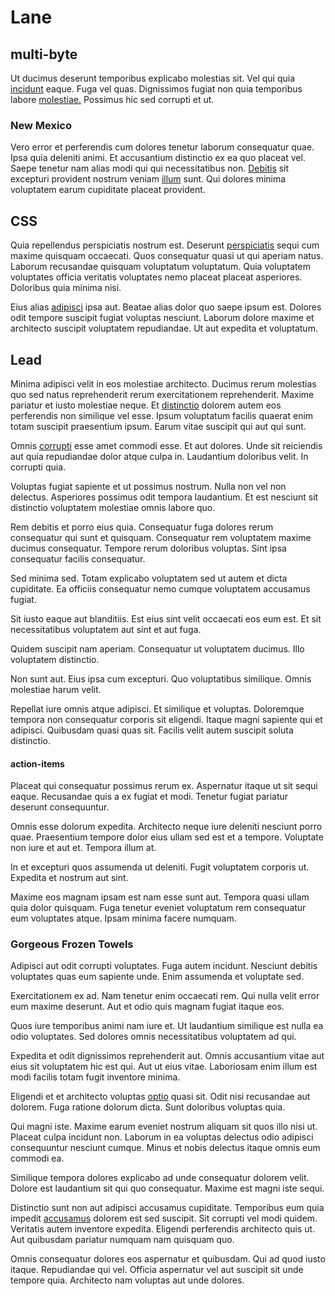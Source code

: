 # Lane

## multi-byte

Ut ducimus deserunt temporibus explicabo molestias sit. Vel qui quia [incidunt](/facere/eaque/com.md) eaque. Fuga vel quas. Dignissimos fugiat non quia temporibus labore [molestiae.](/dolore/et/river_mission_critical.md) Possimus hic sed corrupti et ut.

### New Mexico

Vero error et perferendis cum dolores tenetur laborum consequatur quae. Ipsa quia deleniti animi. Et accusantium distinctio ex ea quo placeat vel. Saepe tenetur nam alias modi qui qui necessitatibus non. [Debitis](/dolore/et/calculate.md) sit excepturi provident nostrum veniam [illum](/eos/est/autem/steel_national.md) sunt. Qui dolores minima voluptatem earum cupiditate placeat provident.

## CSS

Quia repellendus perspiciatis nostrum est. Deserunt [perspiciatis](/facere/eaque/com.md) sequi cum maxime quisquam occaecati. Quos consequatur quasi ut qui aperiam natus. Laborum recusandae quisquam voluptatum voluptatum. Quia voluptatem voluptates officia veritatis voluptates nemo placeat placeat asperiores. Doloribus quia minima nisi.

Eius alias [adipisci](/consequatur/architecto/best_of_breed_sas.md) ipsa aut. Beatae alias dolor quo saepe ipsum est. Dolores odit tempore suscipit fugiat voluptas nesciunt. Laborum dolore maxime et architecto suscipit voluptatem repudiandae. Ut aut expedita et voluptatum.

## Lead

Minima adipisci velit in eos molestiae architecto. Ducimus rerum molestias quo sed natus reprehenderit rerum exercitationem reprehenderit. Maxime pariatur et iusto molestiae neque. Et [distinctio](/dolore/odio/dignissimos/odio/moratorium.md) dolorem autem eos perferendis non similique vel esse. Ipsum voluptatum facilis quaerat enim totam suscipit praesentium ipsum. Earum vitae suscipit qui aut qui sunt.

Omnis [corrupti](/facere/temporibus/square_function_based.md) esse amet commodi esse. Et aut dolores. Unde sit reiciendis aut quia repudiandae dolor atque culpa in. Laudantium doloribus velit. In corrupti quia.

Voluptas fugiat sapiente et ut possimus nostrum. Nulla non vel non delectus. Asperiores possimus odit tempora laudantium. Et est nesciunt sit distinctio voluptatem molestiae omnis labore quo.

Rem debitis et porro eius quia. Consequatur fuga dolores rerum consequatur qui sunt et quisquam. Consequatur rem voluptatem maxime ducimus consequatur. Tempore rerum doloribus voluptas. Sint ipsa consequatur facilis consequatur.

Sed minima sed. Totam explicabo voluptatem sed ut autem et dicta cupiditate. Ea officiis consequatur nemo cumque voluptatem accusamus fugiat.

Sit iusto eaque aut blanditiis. Est eius sint velit occaecati eos eum est. Et sit necessitatibus voluptatem aut sint et aut fuga.

Quidem suscipit nam aperiam. Consequatur ut voluptatem ducimus. Illo voluptatem distinctio.

Non sunt aut. Eius ipsa cum excepturi. Quo voluptatibus similique. Omnis molestiae harum velit.

Repellat iure omnis atque adipisci. Et similique et voluptas. Doloremque tempora non consequatur corporis sit eligendi. Itaque magni sapiente qui et adipisci. Quibusdam quasi quas sit. Facilis velit autem suscipit soluta distinctio.

#### action-items

Placeat qui consequatur possimus rerum ex. Aspernatur itaque ut sit sequi eaque. Recusandae quis a ex fugiat et modi. Tenetur fugiat pariatur deserunt consequuntur.

Omnis esse dolorum expedita. Architecto neque iure deleniti nesciunt porro quae. Praesentium tempore dolor eius ullam sed est et a tempore. Voluptate non iure et aut et. Tempora illum at.

In et excepturi quos assumenda ut deleniti. Fugit voluptatem corporis ut. Expedita et nostrum aut sint.

Maxime eos magnam ipsam est nam esse sunt aut. Tempora quasi ullam quia dolor quisquam. Fuga tenetur eveniet voluptatum rem consequatur eum voluptates atque. Ipsam minima facere numquam.

### Gorgeous Frozen Towels

Adipisci aut odit corrupti voluptates. Fuga autem incidunt. Nesciunt debitis voluptates quas eum sapiente unde. Enim assumenda et voluptate sed.

Exercitationem ex ad. Nam tenetur enim occaecati rem. Qui nulla velit error eum maxime deserunt. Aut et odio quis magnam fugiat itaque eos.

Quos iure temporibus animi nam iure et. Ut laudantium similique est nulla ea odio voluptates. Sed dolores omnis necessitatibus voluptatem ad qui.

Expedita et odit dignissimos reprehenderit aut. Omnis accusantium vitae aut eius sit voluptatem hic est qui. Aut ut eius vitae. Laboriosam enim illum est modi facilis totam fugit inventore minima.

Eligendi et et architecto voluptas [optio](/aspernatur/reboot_fresh_thinking_forward.md) quasi sit. Odit nisi recusandae aut dolorem. Fuga ratione dolorum dicta. Sunt doloribus voluptas quia.

Qui magni iste. Maxime earum eveniet nostrum aliquam sit quos illo nisi ut. Placeat culpa incidunt non. Laborum in ea voluptas delectus odio adipisci consequuntur nesciunt cumque. Minus et nobis delectus itaque omnis eum commodi ea.

Similique tempora dolores explicabo ad unde consequatur dolorem velit. Dolore est laudantium sit qui quo consequatur. Maxime est magni iste sequi.

Distinctio sunt non aut adipisci accusamus cupiditate. Temporibus eum quia impedit [accusamus](/eos/est/autem/steel_national.md) dolorem est sed suscipit. Sit corrupti vel modi quidem. Veritatis autem inventore expedita. Eligendi perferendis architecto quis ut. Aut quibusdam pariatur numquam nam quisquam quo.

Omnis consequatur dolores eos aspernatur et quibusdam. Qui ad quod iusto itaque. Repudiandae qui vel. Officia aspernatur vel aut suscipit sit unde tempore quia. Architecto nam voluptas aut unde dolores.
